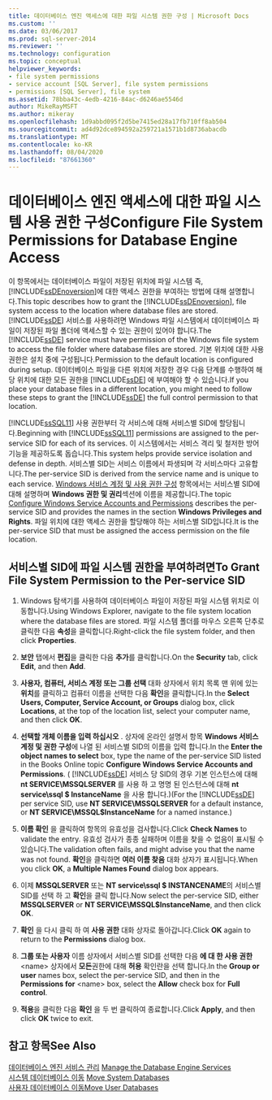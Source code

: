 ```yaml
---
title: 데이터베이스 엔진 액세스에 대한 파일 시스템 권한 구성 | Microsoft Docs
ms.custom: ''
ms.date: 03/06/2017
ms.prod: sql-server-2014
ms.reviewer: ''
ms.technology: configuration
ms.topic: conceptual
helpviewer_keywords:
- file system permissions
- service account [SQL Server], file system permissions
- permissions [SQL Server], file system
ms.assetid: 78bba43c-4edb-4216-84ac-d6246ae5546d
author: MikeRayMSFT
ms.author: mikeray
ms.openlocfilehash: 1d9abbd095f2d5be7415ed28a17fb710ff8ab504
ms.sourcegitcommit: ad4d92dce894592a259721a1571b1d8736abacdb
ms.translationtype: MT
ms.contentlocale: ko-KR
ms.lasthandoff: 08/04/2020
ms.locfileid: "87661360"
---
```

# <a name="configure-file-system-permissions-for-database-engine-access"></a><span data-ttu-id="349fc-102">데이터베이스 엔진 액세스에 대한 파일 시스템 사용 권한 구성</span><span class="sxs-lookup"><span data-stu-id="349fc-102">Configure File System Permissions for Database Engine Access</span></span>
  <span data-ttu-id="349fc-103">이 항목에서는 데이터베이스 파일이 저장된 위치에 파일 시스템 즉, [!INCLUDE[ssDEnoversion](../../includes/ssdenoversion-md.md)]에 대한 액세스 권한을 부여하는 방법에 대해 설명합니다.</span><span class="sxs-lookup"><span data-stu-id="349fc-103">This topic describes how to grant the [!INCLUDE[ssDEnoversion](../../includes/ssdenoversion-md.md)], file system access to the location where database files are stored.</span></span> <span data-ttu-id="349fc-104">[!INCLUDE[ssDE](../../includes/ssde-md.md)] 서비스를 사용하려면 Windows 파일 시스템에서 데이터베이스 파일이 저장된 파일 폴더에 액세스할 수 있는 권한이 있어야 합니다.</span><span class="sxs-lookup"><span data-stu-id="349fc-104">The [!INCLUDE[ssDE](../../includes/ssde-md.md)] service must have permission of the Windows file system to access the file folder where database files are stored.</span></span> <span data-ttu-id="349fc-105">기본 위치에 대한 사용 권한은 설치 중에 구성됩니다.</span><span class="sxs-lookup"><span data-stu-id="349fc-105">Permission to the default location is configured during setup.</span></span> <span data-ttu-id="349fc-106">데이터베이스 파일을 다른 위치에 저장한 경우 다음 단계를 수행하여 해당 위치에 대한 모든 권한을 [!INCLUDE[ssDE](../../includes/ssde-md.md)] 에 부여해야 할 수 있습니다.</span><span class="sxs-lookup"><span data-stu-id="349fc-106">If you place your database files in a different location, you might need to follow these steps to grant the [!INCLUDE[ssDE](../../includes/ssde-md.md)] the full control permission to that location.</span></span>  
  
 <span data-ttu-id="349fc-107">[!INCLUDE[ssSQL11](../../includes/sssql11-md.md)] 사용 권한부터 각 서비스에 대해 서비스별 SID에 할당됩니다.</span><span class="sxs-lookup"><span data-stu-id="349fc-107">Beginning with [!INCLUDE[ssSQL11](../../includes/sssql11-md.md)] permissions are assigned to the per-service SID for each of its services.</span></span> <span data-ttu-id="349fc-108">이 시스템에서는 서비스 격리 및 철저한 방어 기능을 제공하도록 돕습니다.</span><span class="sxs-lookup"><span data-stu-id="349fc-108">This system helps provide service isolation and defense in depth.</span></span> <span data-ttu-id="349fc-109">서비스별 SID는 서비스 이름에서 파생되며 각 서비스마다 고유합니다.</span><span class="sxs-lookup"><span data-stu-id="349fc-109">The per-service SID is derived from the service name and is unique to each service.</span></span> <span data-ttu-id="349fc-110">[Windows 서비스 계정 및 사용 권한 구성](configure-windows-service-accounts-and-permissions.md) 항목에서는 서비스별 SID에 대해 설명하며 **Windows 권한 및 권리**섹션에 이름을 제공합니다.</span><span class="sxs-lookup"><span data-stu-id="349fc-110">The topic [Configure Windows Service Accounts and Permissions](configure-windows-service-accounts-and-permissions.md) describes the per-service SID and provides the names in the section **Windows Privileges and Rights**.</span></span> <span data-ttu-id="349fc-111">파일 위치에 대한 액세스 권한을 할당해야 하는 서비스별 SID입니다.</span><span class="sxs-lookup"><span data-stu-id="349fc-111">It is the per-service SID that must be assigned the access permission on the file location.</span></span>  
  
## <a name="to-grant-file-system-permission-to-the-per-service-sid"></a><span data-ttu-id="349fc-112">서비스별 SID에 파일 시스템 권한을 부여하려면</span><span class="sxs-lookup"><span data-stu-id="349fc-112">To Grant File System Permission to the Per-service SID</span></span>  
  
1.  <span data-ttu-id="349fc-113">Windows 탐색기를 사용하여 데이터베이스 파일이 저장된 파일 시스템 위치로 이동합니다.</span><span class="sxs-lookup"><span data-stu-id="349fc-113">Using Windows Explorer, navigate to the file system location where the database files are stored.</span></span> <span data-ttu-id="349fc-114">파일 시스템 폴더를 마우스 오른쪽 단추로 클릭한 다음 **속성**을 클릭합니다.</span><span class="sxs-lookup"><span data-stu-id="349fc-114">Right-click the file system folder, and then click **Properties**.</span></span>  
  
2.  <span data-ttu-id="349fc-115">**보안** 탭에서 **편집**을 클릭한 다음 **추가**를 클릭합니다.</span><span class="sxs-lookup"><span data-stu-id="349fc-115">On the **Security** tab, click **Edit**, and then **Add**.</span></span>  
  
3.  <span data-ttu-id="349fc-116">**사용자, 컴퓨터, 서비스 계정 또는 그룹 선택** 대화 상자에서 위치 목록 맨 위에 있는 **위치**를 클릭하고 컴퓨터 이름을 선택한 다음 **확인**을 클릭합니다.</span><span class="sxs-lookup"><span data-stu-id="349fc-116">In the **Select Users, Computer, Service Account, or Groups** dialog box, click **Locations**, at the top of the location list, select your computer name, and then click **OK**.</span></span>  
  
4.  <span data-ttu-id="349fc-117">**선택할 개체 이름을 입력 하십시오** . 상자에 온라인 설명서 항목 **Windows 서비스 계정 및 권한 구성**에 나열 된 서비스별 SID의 이름을 입력 합니다.</span><span class="sxs-lookup"><span data-stu-id="349fc-117">In the **Enter the object names to select** box, type the name of the per-service SID listed in the Books Online topic **Configure Windows Service Accounts and Permissions**.</span></span> <span data-ttu-id="349fc-118">( [!INCLUDE[ssDE](../../includes/ssde-md.md)] 서비스 당 SID의 경우 기본 인스턴스에 대해 **nt SERVICE\MSSQLSERVER** 를 사용 하 고 명명 된 인스턴스에 대해 **nt service\ssql $ InstanceName** 을 사용 합니다.)</span><span class="sxs-lookup"><span data-stu-id="349fc-118">(For the [!INCLUDE[ssDE](../../includes/ssde-md.md)] per service SID, use **NT SERVICE\MSSQLSERVER** for a default instance, or **NT SERVICE\MSSQL$InstanceName** for a named instance.)</span></span>  
  
5.  <span data-ttu-id="349fc-119">**이름 확인** 을 클릭하여 항목의 유효성을 검사합니다.</span><span class="sxs-lookup"><span data-stu-id="349fc-119">Click **Check Names** to validate the entry.</span></span> <span data-ttu-id="349fc-120">유효성 검사가 종종 실패하며 이름을 찾을 수 없음이 표시될 수 있습니다.</span><span class="sxs-lookup"><span data-stu-id="349fc-120">The validation often fails, and might advise you that the name was not found.</span></span> <span data-ttu-id="349fc-121">**확인**을 클릭하면 **여러 이름 찾음** 대화 상자가 표시됩니다.</span><span class="sxs-lookup"><span data-stu-id="349fc-121">When you click **OK**, a **Multiple Names Found** dialog box appears.</span></span>  
  
6.  <span data-ttu-id="349fc-122">이제 **MSSQLSERVER** 또는 **NT service\ssql $ INSTANCENAME**의 서비스별 SID를 선택 하 고 **확인**을 클릭 합니다.</span><span class="sxs-lookup"><span data-stu-id="349fc-122">Now select the per-service SID, either **MSSQLSERVER** or **NT SERVICE\MSSQL$InstanceName**, and then click **OK**.</span></span>  
  
7.  <span data-ttu-id="349fc-123">**확인** 을 다시 클릭 하 여 **사용 권한** 대화 상자로 돌아갑니다.</span><span class="sxs-lookup"><span data-stu-id="349fc-123">Click **OK** again to return to the **Permissions** dialog box.</span></span>  
  
8.  <span data-ttu-id="349fc-124">**그룹 또는 사용자** 이름 상자에서 서비스별 SID를 선택한 다음 **에 대 한 사용 권한** \<name> 상자에서 **모든**권한에 대해 **허용** 확인란을 선택 합니다.</span><span class="sxs-lookup"><span data-stu-id="349fc-124">In the **Group or user** names box, select the per-service SID, and then in the **Permissions for** \<name> box, select the **Allow** check box for **Full control**.</span></span>  
  
9. <span data-ttu-id="349fc-125">**적용**을 클릭한 다음 **확인** 을 두 번 클릭하여 종료합니다.</span><span class="sxs-lookup"><span data-stu-id="349fc-125">Click **Apply**, and then click **OK** twice to exit.</span></span>  
  
## <a name="see-also"></a><span data-ttu-id="349fc-126">참고 항목</span><span class="sxs-lookup"><span data-stu-id="349fc-126">See Also</span></span>  
 <span data-ttu-id="349fc-127">[데이터베이스 엔진 서비스 관리](manage-the-database-engine-services.md) </span><span class="sxs-lookup"><span data-stu-id="349fc-127">[Manage the Database Engine Services](manage-the-database-engine-services.md) </span></span>  
 <span data-ttu-id="349fc-128">[시스템 데이터베이스 이동](../../relational-databases/databases/system-databases.md) </span><span class="sxs-lookup"><span data-stu-id="349fc-128">[Move System Databases](../../relational-databases/databases/system-databases.md) </span></span>  
 [<span data-ttu-id="349fc-129">사용자 데이터베이스 이동</span><span class="sxs-lookup"><span data-stu-id="349fc-129">Move User Databases</span></span>](../../relational-databases/databases/move-user-databases.md)  
  
  
